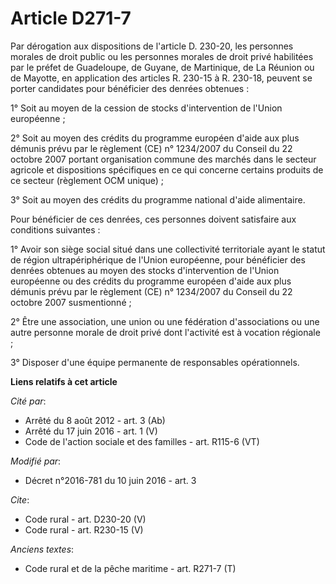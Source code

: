 # Article D271-7

Par dérogation aux dispositions de l'article D. 230-20, les personnes morales de droit public ou les personnes morales de
droit privé habilitées par le préfet de Guadeloupe, de Guyane, de Martinique, de La Réunion ou de Mayotte, en application des
articles R. 230-15 à R. 230-18, peuvent se porter candidates pour bénéficier des denrées obtenues : 

1° Soit au moyen de la cession de stocks d'intervention de l'Union européenne ; 

2° Soit au moyen des crédits du programme européen d'aide aux plus démunis prévu par le règlement (CE) n° 1234/2007 du
Conseil du 22 octobre 2007 portant organisation commune des marchés dans le secteur agricole et dispositions spécifiques en
ce qui concerne certains produits de ce secteur (règlement OCM unique) ; 

3° Soit au moyen des crédits du programme national d'aide alimentaire. 

Pour bénéficier de ces denrées, ces personnes doivent satisfaire aux conditions suivantes : 

1° Avoir son siège social situé dans une collectivité territoriale ayant le statut de région ultrapériphérique de l'Union
européenne, pour bénéficier des denrées obtenues au moyen des stocks d'intervention de l'Union européenne ou des crédits du
programme européen d'aide aux plus démunis prévu par le règlement (CE) n° 1234/2007 du Conseil du 22 octobre 2007
susmentionné ; 

2° Être une association, une union ou une fédération d'associations ou une autre personne morale de droit privé dont
l'activité est à vocation régionale ; 

3° Disposer d'une équipe permanente de responsables opérationnels.

**Liens relatifs à cet article**

_Cité par_:

  - Arrêté du 8 août 2012 - art. 3 (Ab)
  - Arrêté du 17 juin 2016 - art. 1 (V)
  - Code de l'action sociale et des familles - art. R115-6 (VT)

_Modifié par_:

  - Décret n°2016-781 du 10 juin 2016 - art. 3

_Cite_:

  - Code rural - art. D230-20 (V)
  - Code rural - art. R230-15 (V)

_Anciens textes_:

  - Code rural et de la pêche maritime - art. R271-7 (T)
